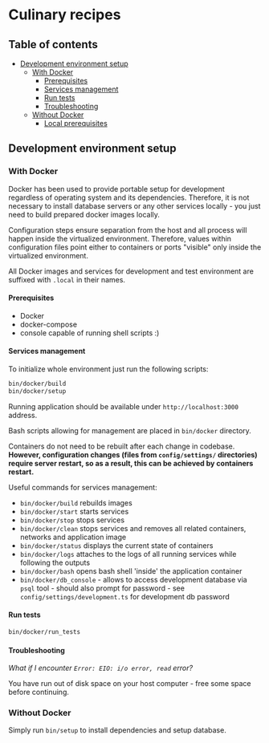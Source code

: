 # Culinary recipes

## Table of contents
* [Development environment setup](#development-environment-setup)
  * [With Docker](#with-docker)
    * [Prerequisites](#prerequisites)
    * [Services management](#services-management)
    * [Run tests](#run-tests)
    * [Troubleshooting](#troubleshooting)
  * [Without Docker](#without-docker)
    * [Local prerequisites](#local-prerequisites)

## Development environment setup

### With Docker
Docker has been used to provide portable setup for development regardless of operating system and its dependencies. Therefore, it is not necessary to install database servers or any other services locally - you just need to build prepared docker images locally.

Configuration steps ensure separation from the host and all process will happen inside the virtualized environment. Therefore, values within configuration files point either to containers or ports "visible" only inside the virtualized environment.

All Docker images and services for development and test environment are suffixed with `.local` in their names.

#### Prerequisites
* Docker
* docker-compose
* console capable of running shell scripts :)

#### Services management
To initialize whole environment just run the following scripts:
```bash
bin/docker/build
bin/docker/setup
```

Running application should be available under `http://localhost:3000` address.

Bash scripts allowing for management are placed in `bin/docker` directory.

Containers do not need to be rebuilt after each change in codebase. **However, configuration changes (files from `config/settings/` directories) require server restart, so as a result, this can be achieved by containers restart.**

Useful commands for services management:
* `bin/docker/build` rebuilds images
* `bin/docker/start` starts services
* `bin/docker/stop` stops services
* `bin/docker/clean` stops services and removes all related containers, networks and application image
* `bin/docker/status` displays the current state of containers
* `bin/docker/logs` attaches to the logs of all running services while following the outputs
* `bin/docker/bash` opens bash shell 'inside' the application container
* `bin/docker/db_console` - allows to access development database via `psql` tool - should also prompt for password - see `config/settings/development.ts` for development db password

#### Run tests
```bash
bin/docker/run_tests
```

#### Troubleshooting
_What if I encounter `Error: EIO: i/o error, read` error?_

You have run out of disk space on your host computer - free some space before continuing.

### Without Docker
Simply run `bin/setup` to install dependencies and setup database.
